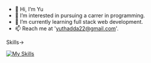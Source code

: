 - 👋 Hi, I’m Yu
- 👀 I’m interested in pursuing a carrer in programming.
- 🌱 I’m currently learning full stack web development.
- 📫 Reach me at 'yuthadda22@gmail.com'.

<!---
yuthadda/yuthadda is a ✨ special ✨ repository because its `README.md` (this file) appears on your GitHub profile.
You can click the Preview link to take a look at your changes.
--->

Skills->

[![My Skills](https://skillicons.dev/icons?i=html,css,bootstrap,js,jquery,vue,php,laravel,mysql)](https://skillicons.dev)
